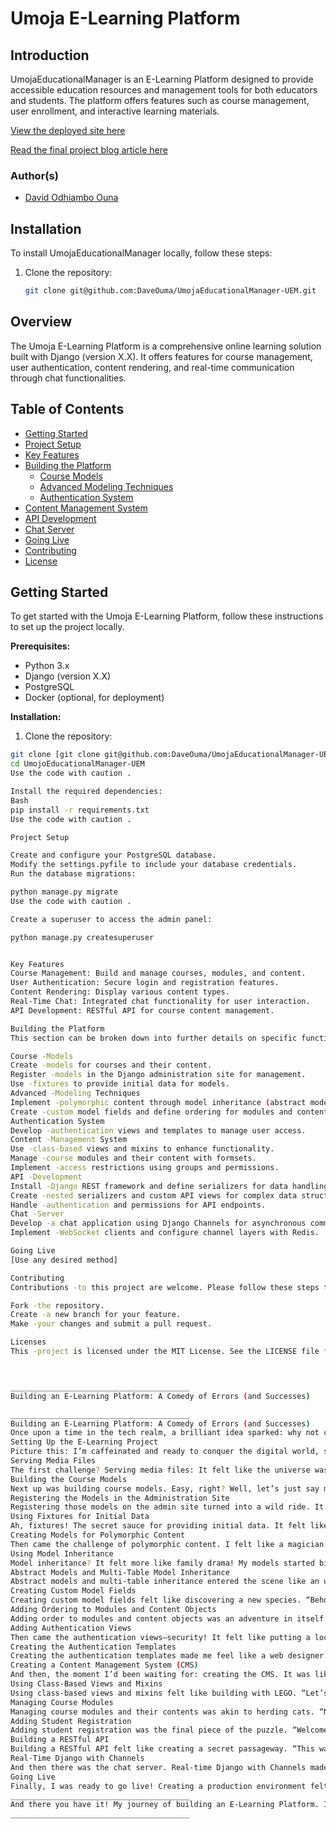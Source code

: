 # Umoja E-Learning Platform


## Introduction

UmojaEducationalManager is an E-Learning Platform designed to provide accessible education resources and management tools for both educators and students. The platform offers features such as course management, user enrollment, and interactive learning materials.

[View the deployed site here](not-yet-deployed-site-link)

[Read the final project blog article here](https://medium.com/@davidomuga/building-an-e-learning-platform-a-comedy-of-errors-and-successes-6a97c8cd1cde)

### Author(s)

- [David Odhiambo Ouna](https://www.linkedin.com/in/david-ouma-odhiambo/)

## Installation

To install UmojaEducationalManager locally, follow these steps:

1. Clone the repository:
   ```bash
   git clone git@github.com:DaveOuma/UmojaEducationalManager-UEM.git


## Overview

The Umoja E-Learning Platform is a comprehensive online learning solution built with Django (version X.X). It offers features for course management, user authentication, content rendering, and real-time communication through chat functionalities.

## Table of Contents

* [Getting Started](#getting-started)
* [Project Setup](#project-setup)
* [Key Features](#key-features)
* [Building the Platform](#building-the-platform)
    * [Course Models](#course-models)
    * [Advanced Modeling Techniques](#advanced-modeling-techniques)
    * [Authentication System](#authentication-system)
* [Content Management System](#content-management-system)
* [API Development](#api-development)
* [Chat Server](#chat-server)
* [Going Live](#going-live)
* [Contributing](#contributing)
* [License](#license)

## Getting Started

To get started with the Umoja E-Learning Platform, follow these instructions to set up the project locally.

**Prerequisites:**

* Python 3.x
* Django (version X.X)
* PostgreSQL
* Docker (optional, for deployment)

**Installation:**

1. Clone the repository:

```bash
git clone [git clone git@github.com:DaveOuma/UmojaEducationalManager-UEM.git]
cd UmojoEducationalManager-UEM
Use the code with caution .

Install the required dependencies:
Bash
pip install -r requirements.txt
Use the code with caution .

Project Setup

Create and configure your PostgreSQL database.
Modify the settings.pyfile to include your database credentials.
Run the database migrations:

python manage.py migrate
Use the code with caution .

Create a superuser to access the admin panel:

python manage.py createsuperuser   


Key Features
Course Management: Build and manage courses, modules, and content.
User Authentication: Secure login and registration features.
Content Rendering: Display various content types.
Real-Time Chat: Integrated chat functionality for user interaction.
API Development: RESTful API for course content management.

Building the Platform
This section can be broken down into further details on specific functionalities:

Course -Models
Create -models for courses and their content.
Register -models in the Django administration site for management.
Use -fixtures to provide initial data for models.
Advanced -Modeling Techniques
Implement -polymorphic content through model inheritance (abstract models, multi-table inheritance, and proxy models).
Create -custom model fields and define ordering for modules and content objects.
Authentication System
Develop -authentication views and templates to manage user access.
Content -Management System
Use -class-based views and mixins to enhance functionality.
Manage -course modules and their content with formsets.
Implement -access restrictions using groups and permissions.
API -Development
Install -Django REST framework and define serializers for data handling.
Create -nested serializers and custom API views for complex data structures.
Handle -authentication and permissions for API endpoints.
Chat -Server
Develop -a chat application using Django Channels for asynchronous communication.
Implement -WebSocket clients and configure channel layers with Redis.

Going Live
[Use any desired method]

Contributing
Contributions -to this project are welcome. Please follow these steps to contribute:

Fork -the repository.
Create -a new branch for your feature.   
Make -your changes and submit a pull request.

Licenses
This -project is licensed under the MIT License. See the LICENSE file for details.   



________________________________________
Building an E-Learning Platform: A Comedy of Errors (and Successes)

________________________________________
Building an E-Learning Platform: A Comedy of Errors (and Successes)
Once upon a time in the tech realm, a brilliant idea sparked: why not create an E-Learning Platform? Little did I know, the journey would resemble assembling a recliner without instructions—lots of pieces went missing, and there were more than a few moments of confusion!
Setting Up the E-Learning Project
Picture this: I’m caffeinated and ready to conquer the digital world, sitting confidently at my computer. I set up the project structure, feeling like a coding superhero. Then came the nagging question: where on earth do I start? Do I need a superhero cape for this adventure?
Serving Media Files
The first challenge? Serving media files: It felt like the universe was playing a practical joke on me. I uploaded a video, only for it to vanish into the digital ether. Note to self: media files can be a bit dramatic; they require their own unique space!
Building the Course Models
Next up was building course models. Easy, right? Well, let’s just say my models had more drama than a reality TV show. “Oh, you want me to be a Course? No, buddy, today I’m feeling more like a Module!”
Registering the Models in the Administration Site
Registering those models on the admin site turned into a wild ride. It was like a game of hide-and-seek with Django. “Where are you, Course model? Oh, there you are, hiding behind the User model!”
Using Fixtures for Initial Data
Ah, fixtures! The secret sauce for providing initial data. It felt like preparing a feast with plastic food: it looks great, but it’s not quite what I had in mind.
Creating Models for Polymorphic Content
Then came the challenge of polymorphic content. I felt like a magician pulling rabbits out of hats. “And for my next trick, I shall create models that can be anything you want! Just don’t ask me how.”
Using Model Inheritance
Model inheritance? It felt more like family drama! My models started bickering like siblings. “Why does the Video model get to inherit from Content? What about me, the poor Quiz model?”
Abstract Models and Multi-Table Model Inheritance
Abstract models and multi-table inheritance entered the scene like an unexpected plot twist. “Wait, I thought we were done?!” Spoiler alert: we were just getting started.
Creating Custom Model Fields
Creating custom model fields felt like discovering a new species. “Behold, the VideoURLField! It’s a little quirky but perfect for my platform.” I half-expected it to demand a name tag!
Adding Ordering to Modules and Content Objects
Adding order to modules and content objects was an adventure in itself. It was like trying to arrange my sock drawer, but with far more coding. “No, Module 3 goes after Module 1, not before!”
Adding Authentication Views
Then came the authentication views—security! It felt like putting a lock on my fridge. “Sorry, no unauthorized snacking allowed!”
Creating the Authentication Templates
Creating the authentication templates made me feel like a web designer. “Look at my login page! It’s so beautiful that even hackers might shed a tear.”
Creating a Content Management System (CMS)
And then, the moment I’d been waiting for: creating the CMS. It was like opening Pandora’s box, but instead of chaos, it was filled with exciting features just waiting to be discovered.
Using Class-Based Views and Mixins
Using class-based views and mixins felt like building with LEGO. “Let’s stack these features together until we have the ultimate content management tower!”
Managing Course Modules
Managing course modules and their contents was akin to herding cats. “No, don’t run off! I need you to stay organized!”
Adding Student Registration
Adding student registration was the final piece of the puzzle. “Welcome to my platform! You’re now officially part of the chaos.”
Building a RESTful API
Building a RESTful API felt like creating a secret passageway. “This way to the treasures of data! Just don’t trip over the authentication guard.”
Real-Time Django with Channels
And then there was the chat server. Real-time Django with Channels made me feel like a tech wizard. “Watch as I make messages appear out of thin air!”
Going Live
Finally, I was ready to go live! Creating a production environment felt like preparing for a royal wedding. “Everything must be perfect. No pressure!”
________________________________________
And there you have it! My journey of building an E-Learning Platform. It was filled with laughs, minor existential crises, and a dash of coding magic. If you’re ever in doubt about starting your own project, just remember: every great platform begins with a single line of code… and a lot of coffee!
________________________________________



